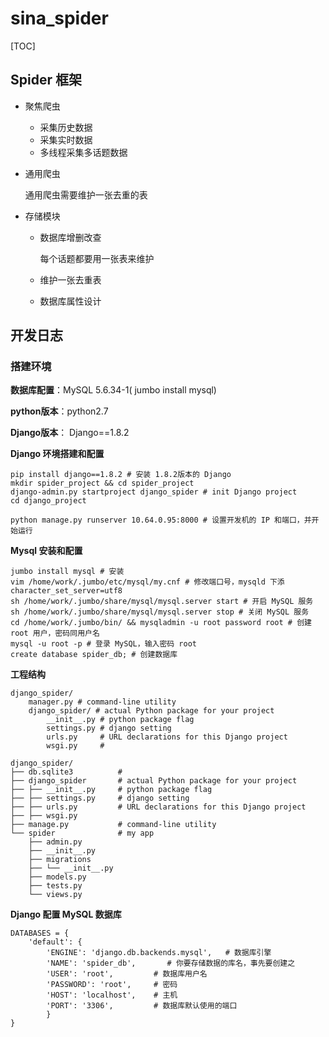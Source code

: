 # sina_spider

[TOC]

## Spider 框架

* 聚焦爬虫
  * 采集历史数据
  * 采集实时数据
  * 多线程采集多话题数据

* 通用爬虫

    通用爬虫需要维护一张去重的表

* 存储模块

  * 数据库增删改查

    每个话题都要用一张表来维护

  * 维护一张去重表

  * 数据库属性设计



## 开发日志

### 搭建环境

**数据库配置**：MySQL 5.6.34-1( jumbo install mysql)

**python版本**：python2.7

**Django版本**： Django==1.8.2



**Django 环境搭建和配置**

```shell
pip install django==1.8.2 # 安装 1.8.2版本的 Django
mkdir spider_project && cd spider_project 
django-admin.py startproject django_spider # init Django project
cd django_project

python manage.py runserver 10.64.0.95:8000 # 设置开发机的 IP 和端口，并开始运行

```



**Mysql 安装和配置**

```
jumbo install mysql # 安装
vim /home/work/.jumbo/etc/mysql/my.cnf # 修改端口号，mysqld 下添character_set_server=utf8
sh /home/work/.jumbo/share/mysql/mysql.server start # 开启 MySQL 服务
sh /home/work/.jumbo/share/mysql/mysql.server stop # 关闭 MySQL 服务
cd /home/work/.jumbo/bin/ && mysqladmin -u root password root # 创建 root 用户，密码同用户名
mysql -u root -p # 登录 MySQL，输入密码 root
create database spider_db; # 创建数据库

```



**工程结构**

```
django_spider/
	manager.py # command-line utility 
	django_spider/ # actual Python package for your project
		__init__.py # python package flag
		settings.py # django setting
		urls.py     # URL declarations for this Django project
		wsgi.py     # 
		
django_spider/
├── db.sqlite3      	#
├── django_spider   	# actual Python package for your project
├── ├── __init__.py  	# python package flag
├── ├── settings.py  	# django setting
├── ├── urls.py 	 	# URL declarations for this Django project
├── ├── wsgi.py
├── manage.py		 	# command-line utility 
└── spider			 	# my app
    ├── admin.py		
    ├── __init__.py		
    ├── migrations
    ├── └── __init__.py
    ├── models.py
    ├── tests.py
    └── views.py
```



**Django 配置 MySQL 数据库**

```
DATABASES = {
    'default': {
        'ENGINE': 'django.db.backends.mysql',   # 数据库引擎
        'NAME': 'spider_db',       # 你要存储数据的库名，事先要创建之
        'USER': 'root',         # 数据库用户名
        'PASSWORD': 'root',     # 密码
        'HOST': 'localhost',    # 主机
        'PORT': '3306',         # 数据库默认使用的端口
        }
}
```

